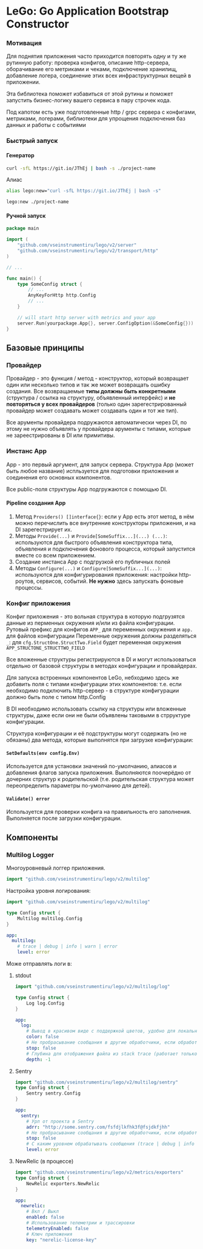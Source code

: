 # LeGo: Go Application Bootstrap Constructor

### Мотивация
Для поднятия приложения часто приходится повторять одну и ту же рутинную работу: проверка конфигов, описание http-сервера, оборачивание его метриками и чеками, подключение хранилищ, добавление логера, соединение этих всех инфраструктурных вещей в приложении.

Эта библиотека поможет избавиться от этой рутины и поможет запустить бизнес-логику вашего сервиса в пару строчек кода.

Под капотом есть уже подготовленные http / grpc сервера с конфигами, метриками, логерами, библиотеки для упрощения подключения баз данных и работы с событиями

### Быстрый запуск
#### Генератор
```bash
curl -sfL https://git.io/JThEj | bash -s ./project-name
```

Алиас
```bash
alias lego:new="curl -sfL https://git.io/JThEj | bash -s"

lego:new ./project-name
```

#### Ручной запуск
```go
package main

import (
    "github.com/vseinstrumentiru/lego/v2/server"
    "github.com/vseinstrumentiru/lego/v2/transport/http"
)

// ...

func main() {
    type SomeConfig struct {
        // ...
        AnyKeyForHttp http.Config
        // ...
    }

    // will start http server with metrics and your app
    server.Run(yourpackage.App{}, server.ConfigOption(&SomeConfig{}))
}
```

## Базовые принципы
### Провайдер
Провайдер - это функция / метод - конструктор, который возвращает один или несколько типов и так же может возвращать ошибку создания. Все возвращаемые **типы должны быть конкретными** (структура / ссылка на структуру, объявленный интерфейс) и **не повторяться у всех провайдеров** (только один зарегестрированный провайдер может создавать может создавать один и тот же тип).

Все арументы провайдера подружаются автоматически через DI, по этому не нужно объявлять у провайдера арументы с типами, которые не зареестрированы в DI или примитивы.
### Инстанс App
App - это первый аргумент, для запуск сервера. Структура App (может быть любое название) испльзуется для подготовки приложения и соединения его основных компонентов.

Все public-поля структуры App подгружаются с помощью DI.
#### Pipeline создания App
1. Метод ```Providers() []interface{}```: если у App есть этот метод, в нём можно перечислить все внутренние конструкторы приложения, и на DI зарегестрирует их.
1. Методы ```Provide(...)``` и ```Provide[SomeSuffix...](...) (...)```: используются для быстрого объявления конструктора типа, объявления и подключения фонового процесса, который запустится вместе со всем приложением.
1. Создание инстанса App с подгрузкой его публичных полей
1. Методы ```Configure(...)``` и ```Configure[SomeSuffix...](...)```: используются для конфигурирования приложения: настройки http-роутов, сервисов, событий. **Не нужно** здесь запускать фоновые процессы.

### Конфиг приложения
Конфиг приложения - это вольная структура в которую подгрузятся данные из перменных окружения и/или из файла конфигурации.
Рутовый префикс для конфигов ```APP_``` для переменных окружения и ```app.``` для файлов конфигурации
Переменные окружения должны разделяться ```_```: для ```сfg.StructOne.StructTwo.Field``` будет переменная окружения ```APP_STRUCTONE_STRUCTTWO_FIELD```

Все вложенные структуры регистрируются в DI и могут использоваться отдельно от базовой структуры в методах конфигурации и провайдерах.

Для запуска встроенных компонентов LeGo, небходимо здесь же добавить поля с типами конфигурации этих компонентов: т.е. если необходимо подключить http-сервер - в структуре конфигурации должно быть поле с типом http.Config

В DI необходимо использовать ссылку на структуры или вложенные структуры, даже если они не были объявлены таковыми в стрруктуре конфигурации.

Структура конфигурации и её подструктуры могут содержать (но не обязаны) два метода, которые выполнятся при загрузке конфигурации:
#### ```SetDefaults(env config.Env)```
Используется для установки значений по-умолчанию, алиасов и добавления флагов запуска приложения. Выполняются поочерёдно от дочерних структур к родительской (т.е. родительская структура может переопределить параметры по-умолчанию для детей).
#### ```Validate() error```
Используется для проверки конфига на правильность его заполнения. Выполняется после загрузки конфигурации.

## Компоненты
### Multilog Logger
Многоуровневый логгер приложения.
```go
import "github.com/vseinstrumentiru/lego/v2/multilog"
```

Настройка уровня логирования:
```go
import "github.com/vseinstrumentiru/lego/v2/multilog"

type Config struct {
    Multilog multilog.Config
}
```

```yaml
app:
  multilog:
    # trace | debug | info | warn | error
    level: error
```

Може отправлять логи в:
1. stdout
    ```go
    import "github.com/vseinstrumentiru/lego/v2/multilog/log"

    type Config struct {
        Log log.Config
    }
    ```
    ```yaml
    app:
      log:
        # Вывод в красивом виде с поддержкой цветов, удобно для локальной разработки, но НЕ ПРОД (по умолчанию - false, вывод в JSON) (true | false)
        color: false
        # Не пробрасывание сообщания в другие обработчики, если обработан этим
        stop: false
        # Глубина для отображения файла из stack trace (работает только с color = true)
        depth: -1
    ```
1. Sentry
    ```go
    import "github.com/vseinstrumentiru/lego/v2/multilog/sentry"
    type Config struct {
        Sentry sentry.Config
    }
    ```
    ```yaml
    app:
      sentry:
        # Урл от проекта в Sentry
        adrr: "http://some.sentry.com/fsfdjlkfhk3f@fsjdkfjhh"
        # Не пробрасывание сообщания в другие обработчики, если обработан этим
        stop: false
        # С каким уровнем обрабатывать сообщения (trace | debug | info | warn | error)
        level: error
    ```
1. NewRelic (в процессе)
    ```go
    import "github.com/vseinstrumentiru/lego/v2/metrics/exporters"
    type Config struct {
        NewRelic exporters.NewRelic
    }
    ```
    ```yaml
    app:
      newrelic:
        # Вкл / Выкл
        enabled: false
        # Использование телеметрии и трассировки
        telemetryEnabled: false
        # Ключ приложения
        key: "nerelic-license-key"
    ```

